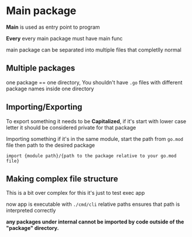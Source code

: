 # Main package

**Main** is used as entry point to program

**Every** every main package must have main func

main package can be separated into multiple files that completlly normal

## Multiple packages

one package == one directory, You shouldn't have `.go` files with different package names inside one directory

## Importing/Exporting

To export something it needs to be **Capitalized**, if it's start with lower case letter it should be considered private for that package

Importing something if it's in the same module, start the path from `go.mod` file then path to the desired package

`import {module path}/{path to the package relative to your go.mod file}`

## Making complex file structure

This is a bit over complex for this it's just to test exec app

now app is executable with `./cmd/cli`
relative paths ensures that path is interpreted correctly

**any packages under internal cannot be imported by code outside of the "package" directory.**
